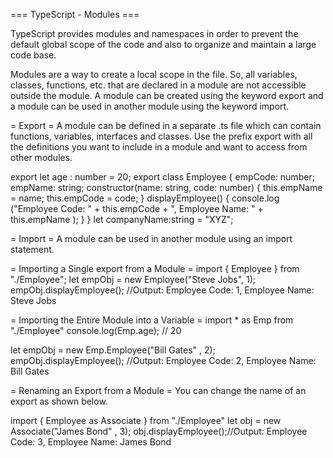 === TypeScript - Modules ===

TypeScript provides modules and namespaces in order to prevent the default global scope of the code and also to organize and maintain a large code base.

Modules are a way to create a local scope in the file. So, all variables, classes, functions, etc. that are declared in a module are not accessible outside the module. A module can be created using the keyword export and a module can be used in another module using the keyword import.

= Export =
A module can be defined in a separate .ts file which can contain functions, variables, interfaces and classes. Use the prefix export with all the definitions you want to include in a module and want to access from other modules.

export let age : number = 20;
export class Employee {
    empCode: number;
    empName: string;
    constructor(name: string, code: number) {
        this.empName = name;
        this.empCode = code;
    }
    displayEmployee() {
        console.log ("Employee Code: " + this.empCode + ", Employee Name: " + this.empName );
    }
}
let companyName:string = "XYZ";


= Import =
A module can be used in another module using an import statement.

= Importing a Single export from a Module =
import { Employee } from "./Employee";
let empObj = new Employee("Steve Jobs", 1);
empObj.displayEmployee(); //Output: Employee Code: 1, Employee Name: Steve Jobs  


= Importing the Entire Module into a Variable =
import * as Emp from "./Employee"
console.log(Emp.age); // 20

let empObj = new Emp.Employee("Bill Gates" , 2);
empObj.displayEmployee(); //Output: Employee Code: 2, Employee Name: Bill Gates 


= Renaming an Export from a Module =
You can change the name of an export as shown below.

import { Employee as Associate } from "./Employee"
let obj = new Associate("James Bond" , 3);
obj.displayEmployee();//Output: Employee Code: 3, Employee Name: James Bond
